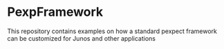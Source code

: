 # PexpFramework
This repository contains examples on how a standard pexpect framework can be customized for Junos and other applications
